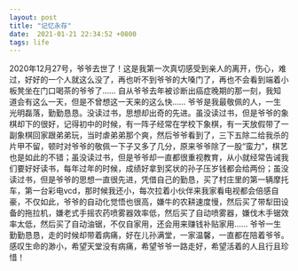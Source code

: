 ```yaml
---
layout: post
title: "记忆永存"
date:  2021-01-21 22:34:52 +0800
tags: life
---
```

2020年12月27号，爷爷去世了！这是我第一次真切感受到亲人的离开，伤心，难过，好好的一个人就这么没了，再也听不到爷爷的大嗓门了，再也不会看到端着小板凳坐在门口喝茶的爷爷了……
自从爷爷去年被诊断出癌症晚期的那一刻，我知道会有这么一天，但是不曾想这一天来的这么快……
爷爷是我最敬佩的人，一生光明磊落，勤勤恳恳。没读过书，思想却出奇的先进。虽没读过书，但是爷爷的象棋却下的很好，记得初中的时候，有一阵子经常在学校下象棋，有一天放假带了一副象棋回家跟弟弟玩，当时虐弟弟那个爽，然后爷爷看到了，三下五除二给我杀的片甲不留，顿时对爷爷的敬佩一下子又多了几分，原来爷爷除了一股“蛮力”，棋艺也是如此的不错；虽没读过书，但是爷爷却一直都很重视教育，从小就经常告诫我们要好好读书，每年过年的时候，成绩好拿到奖状的孙子压岁钱都会给两份；虽没读过书，但是爷爷的思想一直很先进，凭借自己的勤恳，买了村庄里的第一辆摩托车，第一台彩电vcd，那时候我还小，每次拉着小伙伴来我家看电视都会倍感自豪，不仅如此，爷爷的自动化觉悟也很高，嫌牛的农耕速度慢，然后买了带犁田设备的拖拉机，嫌老式手摇农药喷雾器效率低，然后买了自动喷雾器，嫌伐木手锯效率太低，然后买了自动油锯，不仅自家用，还会用来赚钱补贴家用……
爷爷一生勤勤恳恳，走的时候却带着病痛，好在儿孙满堂，一家温馨，一直都在陪着爷爷。感叹生命的渺小，希望天堂没有病痛，希望爷爷一路走好，希望活着的人且行且珍惜！
